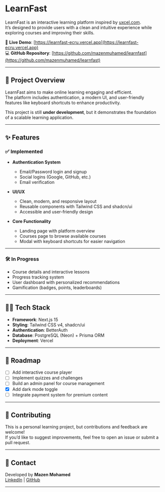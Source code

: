# LearnFast

LearnFast is an interactive learning platform inspired by [uxcel.com](https://uxcel.com).  
It’s designed to provide users with a clean and intuitive experience while exploring courses and improving their skills.

🚀 **Live Demo**: [https://learnfast-ecru.vercel.app](https://learnfast-ecru.vercel.app)  
💻 **GitHub Repository**: [https://github.com/mazenmuhamed/learnfast](https://github.com/mazenmuhamed/learnfast)

---

## 📖 Project Overview

LearnFast aims to make online learning engaging and efficient.  
The platform includes authentication, a modern UI, and user-friendly features like keyboard shortcuts to enhance productivity.

This project is still **under development**, but it demonstrates the foundation of a scalable learning application.

---

## ✨ Features

### ✅ Implemented

- **Authentication System**
  - Email/Password login and signup
  - Social logins (Google, GitHub, etc.)
  - Email verification

- **UI/UX**
  - Clean, modern, and responsive layout
  - Reusable components with Tailwind CSS and shadcn/ui
  - Accessible and user-friendly design

- **Core Functionality**
  - Landing page with platform overview
  - Courses page to browse available courses
  - Modal with keyboard shortcuts for easier navigation

---

### 🛠️ In Progress

- Course details and interactive lessons
- Progress tracking system
- User dashboard with personalized recommendations
- Gamification (badges, points, leaderboards)

---

## 🧑‍💻 Tech Stack

- **Framework**: Next.js 15
- **Styling**: Tailwind CSS v4, shadcn/ui
- **Authentication**: BetterAuth
- **Database**: PostgreSQL (Neon) + Prisma ORM
- **Deployment**: Vercel

---

## 📌 Roadmap

- [ ] Add interactive course player
- [ ] Implement quizzes and challenges
- [ ] Build an admin panel for course management
- [x] Add dark mode toggle
- [ ] Integrate payment system for premium content

---

## 🤝 Contributing

This is a personal learning project, but contributions and feedback are welcome!  
If you’d like to suggest improvements, feel free to open an issue or submit a pull request.

---

## 📧 Contact

Developed by **Mazen Mohamed**  
[LinkedIn](https://www.linkedin.com/in/mazen-mohamed-5b0716247/) | [GitHub](https://github.com/mazenmuhamed)

---
